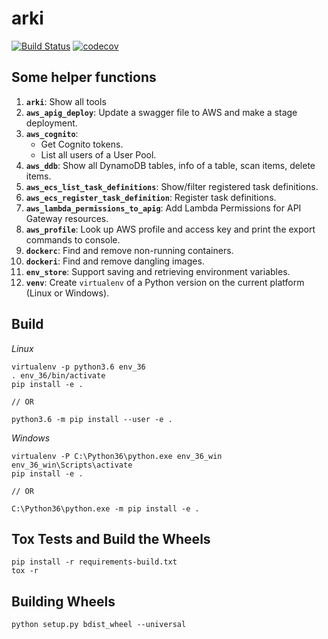 # arki

[![Build Status](https://travis-ci.org/kyhau/arki.svg?branch=master)](https://travis-ci.org/kyhau/arki)
[![codecov](https://codecov.io/gh/kyhau/arki/branch/master/graph/badge.svg)](https://codecov.io/gh/kyhau/arki)


## Some helper functions

1. **`arki`**: Show all tools
1. **`aws_apig_deploy`**: Update a swagger file to AWS and make a stage deployment.
1. **`aws_cognito`**: 
   * Get Cognito tokens.
   * List all users of a User Pool.
1. **`aws_ddb`**: Show all DynamoDB tables, info of a table, scan items, delete items.
1. **`aws_ecs_list_task_definitions`**: Show/filter registered task definitions.
1. **`aws_ecs_register_task_definition`**: Register task definitions.
1. **`aws_lambda_permissions_to_apig`**: Add Lambda Permissions for API Gateway resources.
1. **`aws_profile`**: Look up AWS profile and access key and print the export commands to console.
1. **`dockerc`**: Find and remove non-running containers.
1. **`dockeri`**: Find and remove dangling images.
1. **`env_store`**: Support saving and retrieving environment variables.
1. **`venv`**: Create `virtualenv` of a Python version on the current platform (Linux or Windows).

## Build

*Linux*

```
virtualenv -p python3.6 env_36
. env_36/bin/activate
pip install -e .

// OR

python3.6 -m pip install --user -e .

```

*Windows*
```
virtualenv -P C:\Python36\python.exe env_36_win
env_36_win\Scripts\activate
pip install -e .

// OR

C:\Python36\python.exe -m pip install -e .

```

## Tox Tests and Build the Wheels

```
pip install -r requirements-build.txt
tox -r
```

## Building Wheels

```
python setup.py bdist_wheel --universal
```
